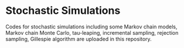 # Stochastic Simulations

Codes for stochastic simulations including some Markov chain models, Markov chain Monte Carlo, tau-leaping, incremental sampling, rejection sampling, Gillespie algorithm are uploaded in this repository.
